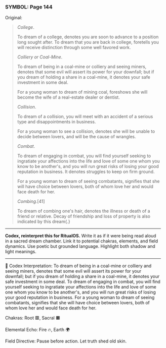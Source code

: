 ### SYMBOL: Page 144

Original:
> _College_.
> 
> 
> To dream of a college, denotes you are soon to advance to a position
> long sought after. To dream that you are back in college, foretells you
> will receive distinction through some well favored work.
> 
> 
> _Colliery or Coal-Mine_.
> 
> 
> To dream of being in a coal-mine or colliery and seeing miners,
> denotes that some evil will assert its power for your downfall;
> but if you dream of holding a share in a coal-mine, it denotes
> your safe investment in some deal.
> 
> 
> For a young woman to dream of mining coal, foreshows she will become
> the wife of a real-estate dealer or dentist.
> 
> 
> _Collision_.
> 
> 
> To dream of a collision, you will meet with an accident of a serious type
> and disappointments in business.
> 
> 
> For a young woman to see a collision, denotes she will be unable
> to decide between lovers, and will be the cause of wrangles.
> 
> 
> _Combat_.
> 
> 
> To dream of engaging in combat, you will find yourself
> seeking to ingratiate your affections into the life and love
> of some one whom you know to be another's, and you will run
> great risks of losing your good reputation in business.
> It denotes struggles to keep on firm ground.
> 
> 
> For a young woman to dream of seeing combatants, signifies that she
> will have choice between lovers, both of whom love her and would face
> death for her.
> 
> 
> _Combing_.[41]
> 
> 
> To dream of combing one's hair, denotes the illness or death of a friend
> or relative. Decay of friendship and loss of property is also indicated
> by this dream{.}

---

**Codex, reinterpret this for RitualOS.**
Write it as if it were being read aloud in a sacred dream chamber.
Link it to potential chakras, elements, and field dynamics.
Use poetic but grounded language.
Highlight both shadow and light meanings.

---

🔁 Codex Interpretation:
To dream of being in a coal-mine or colliery and seeing miners, denotes that some evil will assert its power for your downfall; but if you dream of holding a share in a coal-mine, it denotes your safe investment in some deal. To dream of engaging in combat, you will find yourself seeking to ingratiate your affections into the life and love of some one whom you know to be another's, and you will run great risks of losing your good reputation in business. For a young woman to dream of seeing combatants, signifies that she will have choice between lovers, both of whom love her and would face death for her.

Chakras: Root 🟥, Sacral 🟧

Elemental Echo: Fire 🔥, Earth 🌍

Field Directive: Pause before action. Let truth shed old skin.
